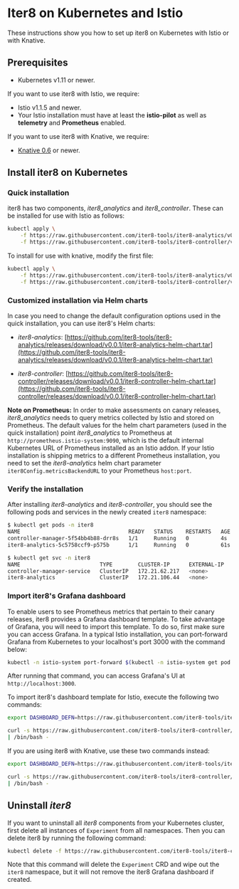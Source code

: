 # Iter8 on Kubernetes and Istio

These instructions show you how to set up iter8 on Kubernetes with Istio or with Knative.

## Prerequisites

* Kubernetes v1.11 or newer.

If you want to use iter8 with Istio, we require:

* Istio v1.1.5 and newer.
* Your Istio installation must have at least the **istio-pilot** as well as **telemetry** and **Prometheus** enabled.

If you want to use iter8 with Knative, we require:

* [Knative 0.6](https://knative.dev/docs/install/) or newer.

## Install iter8 on Kubernetes

### Quick installation

iter8 has two components, _iter8_analytics_ and _iter8_controller_. These can be installed for use with Istio as follows:

```bash
kubectl apply \
    -f https://raw.githubusercontent.com/iter8-tools/iter8-analytics/v0.0.1/install/kubernetes/iter8-analytics.yaml \
    -f https://raw.githubusercontent.com/iter8-tools/iter8-controller/v0.0.1/install/iter8-controller.yaml
```

To install for use with knative, modify the first file:

```bash
kubectl apply \
    -f https://raw.githubusercontent.com/iter8-tools/iter8-analytics/v0.0.1/install/knative/iter8-analytics.yaml \
    -f https://raw.githubusercontent.com/iter8-tools/iter8-controller/v0.0.1/install/iter8-controller.yaml
```

### Customized installation via Helm charts

In case you need to change the default configuration options used in the quick installation, you can use iter8's Helm charts:

* _iter8-analytics_: [https://github.com/iter8-tools/iter8-analytics/releases/download/v0.0.1/iter8-analytics-helm-chart.tar](https://github.com/iter8-tools/iter8-analytics/releases/download/v0.0.1/iter8-analytics-helm-chart.tar)

* _iter8-controller_: [https://github.com/iter8-tools/iter8-controller/releases/download/v0.0.1/iter8-controller-helm-chart.tar](https://github.com/iter8-tools/iter8-controller/releases/download/v0.0.1/iter8-controller-helm-chart.tar)

**Note on Prometheus:** In order to make assessments on canary releases, _iter8_analytics_ needs to query metrics collected by Istio and stored on Prometheus. The default values for the helm chart parameters (used in the quick installation) point _iter8_analytics_ to Prometheus at `http://prometheus.istio-system:9090`, which is the default internal Kubernetes URL of Prometheus installed as an Istio addon. If your Istio installation is shipping metrics to a different Prometheus installation, you need to set the _iter8-analytics_ helm chart parameter `iter8Config.metricsBackendURL` to your Prometheus `host:port`.

### Verify the installation

After installing _iter8-analytics_ and _iter8-controller_, you should see the following pods and services in the newly created `iter8` namespace:

```bash
$ kubectl get pods -n iter8
NAME                                  READY   STATUS    RESTARTS   AGE
controller-manager-5f54bb4b88-drr8s   1/1     Running   0          4s
iter8-analytics-5c5758ccf9-p575b      1/1     Running   0          61s
```

```bash
$ kubectl get svc -n iter8
NAME                         TYPE        CLUSTER-IP      EXTERNAL-IP   PORT(S)   AGE
controller-manager-service   ClusterIP   172.21.62.217   <none>        443/TCP   20s
iter8-analytics              ClusterIP   172.21.106.44   <none>        80/TCP    76s
```

### Import iter8's Grafana dashboard

To enable users to see Prometheus metrics that pertain to their canary releases, iter8 provides a Grafana dashboard template. To take advantage of Grafana, you will need to import this template. To do so, first make sure you can access Grafana. In a typical Istio installation, you can port-forward Grafana from Kubernetes to your localhost's port 3000 with the command below:

```bash
kubectl -n istio-system port-forward $(kubectl -n istio-system get pod -l app=grafana -o jsonpath='{.items[0].metadata.name}') 3000:3000
```

After running that command, you can access Grafana's UI at `http://localhost:3000`.

To import iter8's dashboard template for Istio, execute the following two commands:

```bash
export DASHBOARD_DEFN=https://raw.githubusercontent.com/iter8-tools/iter8-controller/v0.0.1/config/grafana/istio.json

curl -s https://raw.githubusercontent.com/iter8-tools/iter8-controller/v0.0.1/hack/grafana_install_dashboard.sh \
| /bin/bash -
```

If you are using iter8 with Knative, use these two commands instead:

```bash
export DASHBOARD_DEFN=https://raw.githubusercontent.com/iter8-tools/iter8-controller/v0.0.1/config/grafana/knative.json

curl -s https://raw.githubusercontent.com/iter8-tools/iter8-controller/v0.0.1/hack/grafana_install_dashboard.sh \
| /bin/bash -
```

## Uninstall _iter8_

If you want to uninstall all _iter8_ components from your Kubernetes cluster, first delete all instances of `Experiment` from all namespaces. Then you can delete iter8 by running the following command:

```bash
kubectl delete -f https://raw.githubusercontent.com/iter8-tools/iter8-controller/v0.0.1/install/iter8-controller.yaml
```

Note that this command will delete the `Experiment` CRD and wipe out the `iter8` namespace, but it will not remove the iter8 Grafana dashboard if created.
